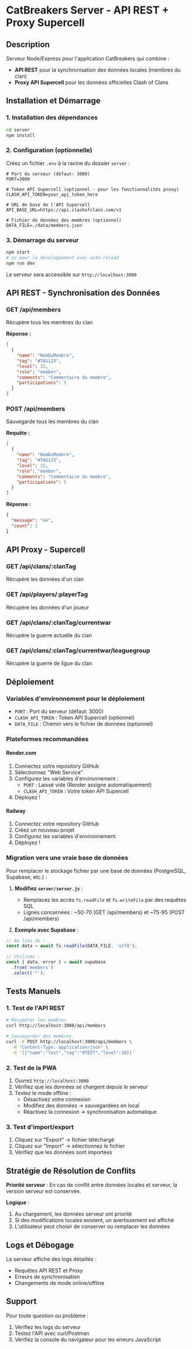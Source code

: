 # CatBreakers Server - API REST + Proxy Supercell

## Description

Serveur Node/Express pour l'application CatBreakers qui combine :
- **API REST** pour la synchronisation des données locales (membres du clan)
- **Proxy API Supercell** pour les données officielles Clash of Clans

## Installation et Démarrage

### 1. Installation des dépendances

```bash
cd server
npm install
```

### 2. Configuration (optionnelle)

Créez un fichier `.env` à la racine du dossier `server` :

```env
# Port du serveur (défaut: 3000)
PORT=3000

# Token API Supercell (optionnel - pour les fonctionnalités proxy)
CLASH_API_TOKEN=your_api_token_here

# URL de base de l'API Supercell
API_BASE_URL=https://api.clashofclans.com/v1

# Fichier de données des membres (optionnel)
DATA_FILE=./data/members.json
```

### 3. Démarrage du serveur

```bash
npm start
# ou pour le développement avec auto-reload
npm run dev
```

Le serveur sera accessible sur `http://localhost:3000`

## API REST - Synchronisation des Données

### GET /api/members
Récupère tous les membres du clan

**Réponse :**
```json
[
  {
    "name": "NomDuMembre",
    "tag": "#TAG123",
    "level": 15,
    "role": "member",
    "comments": "Commentaire du membre",
    "participations": 5
  }
]
```

### POST /api/members
Sauvegarde tous les membres du clan

**Requête :**
```json
[
  {
    "name": "NomDuMembre",
    "tag": "#TAG123",
    "level": 15,
    "role": "member",
    "comments": "Commentaire du membre",
    "participations": 5
  }
]
```

**Réponse :**
```json
{
  "message": "ok",
  "count": 1
}
```

## API Proxy - Supercell

### GET /api/clans/:clanTag
Récupère les données d'un clan

### GET /api/players/:playerTag
Récupère les données d'un joueur

### GET /api/clans/:clanTag/currentwar
Récupère la guerre actuelle du clan

### GET /api/clans/:clanTag/currentwar/leaguegroup
Récupère la guerre de ligue du clan

## Déploiement

### Variables d'environnement pour le déploiement

- `PORT` : Port du serveur (défaut: 3000)
- `CLASH_API_TOKEN` : Token API Supercell (optionnel)
- `DATA_FILE` : Chemin vers le fichier de données (optionnel)

### Plateformes recommandées

#### Render.com
1. Connectez votre repository GitHub
2. Sélectionnez "Web Service"
3. Configurez les variables d'environnement :
   - `PORT` : Laissé vide (Render assigne automatiquement)
   - `CLASH_API_TOKEN` : Votre token API Supercell
4. Déployez !

#### Railway
1. Connectez votre repository GitHub
2. Créez un nouveau projet
3. Configurez les variables d'environnement
4. Déployez !

### Migration vers une vraie base de données

Pour remplacer le stockage fichier par une base de données (PostgreSQL, Supabase, etc.) :

1. **Modifiez `server/server.js`** :
   - Remplacez les accès `fs.readFile` et `fs.writeFile` par des requêtes SQL
   - Lignes concernées : ~50-70 (GET /api/members) et ~75-95 (POST /api/members)

2. **Exemple avec Supabase** :
```javascript
// Au lieu de :
const data = await fs.readFile(DATA_FILE, 'utf8');

// Utilisez :
const { data, error } = await supabase
  .from('members')
  .select('*');
```

## Tests Manuels

### 1. Test de l'API REST

```bash
# Récupérer les membres
curl http://localhost:3000/api/members

# Sauvegarder des membres
curl -X POST http://localhost:3000/api/members \
  -H "Content-Type: application/json" \
  -d '[{"name":"Test","tag":"#TEST","level":10}]'
```

### 2. Test de la PWA

1. Ouvrez `http://localhost:3000`
2. Vérifiez que les données se chargent depuis le serveur
3. Testez le mode offline :
   - Désactivez votre connexion
   - Modifiez des données → sauvegardées en local
   - Réactivez la connexion → synchronisation automatique

### 3. Test d'import/export

1. Cliquez sur "Export" → fichier téléchargé
2. Cliquez sur "Import" → sélectionnez le fichier
3. Vérifiez que les données sont importées

## Stratégie de Résolution de Conflits

**Priorité serveur** : En cas de conflit entre données locales et serveur, la version serveur est conservée.

**Logique** :
1. Au chargement, les données serveur ont priorité
2. Si des modifications locales existent, un avertissement est affiché
3. L'utilisateur peut choisir de conserver ou remplacer les données

## Logs et Débogage

Le serveur affiche des logs détaillés :
- Requêtes API REST et Proxy
- Erreurs de synchronisation
- Changements de mode online/offline

## Support

Pour toute question ou problème :
1. Vérifiez les logs du serveur
2. Testez l'API avec curl/Postman
3. Vérifiez la console du navigateur pour les erreurs JavaScript

